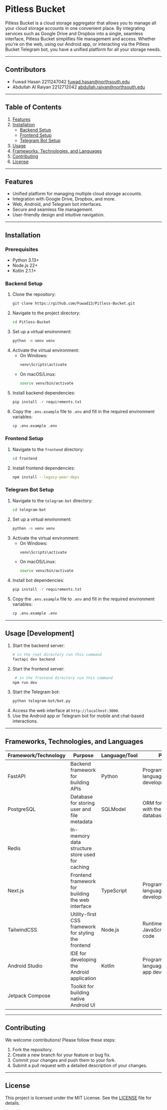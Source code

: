 # Pitless Bucket

Pitless Bucket is a cloud storage aggregator that allows you to manage all your cloud storage accounts in one convenient place. By integrating services such as Google Drive and Dropbox into a single, seamless interface, Pitless Bucket simplifies file management and access. Whether you're on the web, using our Android app, or interacting via the Pitless Bucket Telegram bot, you have a unified platform for all your storage needs.

---

## Contributors

- Fuwad Hasan 2211247042 fuwad.hasan@northsouth.edu
- Abdullah Al Raiyan 2212712042 abdullah.raiyan@northsouth.edu

---

## Table of Contents

1. [Features](#features)
2. [Installation](#installation)
   - [Backend Setup](#backend-setup)
   - [Frontend Setup](#frontend-setup)
   - [Telegram Bot Setup](#telegram-bot-setup)
3. [Usage](#usage)
4. [Frameworks, Technologies, and Languages](#frameworks-technologies-and-languages)
5. [Contributing](#contributing)
6. [License](#license)

---

## Features

- Unified platform for managing multiple cloud storage accounts.
- Integration with Google Drive, Dropbox, and more.
- Web, Android, and Telegram bot interfaces.
- Secure and seamless file management.
- User-friendly design and intuitive navigation.

---

## Installation

### Prerequisites

- Python 3.13+
- Node.js 22+
- Kotlin 2.1.1+

### Backend Setup

1. Clone the repository:
   ```bash
   git clone https://github.com/Fuwad13/Pitless-Bucket.git
   ```
2. Navigate to the project directory:
   ```bash
   cd Pitless-Bucket
   ```
3. Set up a virtual environment:
   ```bash
   python -m venv venv
   ```
4. Activate the virtual environment:
   - On Windows:
     ```bash
     venv\Scripts\activate
     ```
   - On macOS/Linux:
     ```bash
     source venv/bin/activate
     ```
5. Install backend dependencies:
   ```bash
   pip install -r requirements.txt
   ```
6. Copy the `.env.example` file to `.env` and fill in the required environment variables:
   ```bash
   cp .env.example .env
   ```

### Frontend Setup

1. Navigate to the `frontend` directory:
   ```bash
   cd frontend
   ```
2. Install frontend dependencies:
   ```bash
   npm install --legacy-peer-deps
   ```

### Telegram Bot Setup

1. Navigate to the `telegram-bot` directory:
   ```bash
   cd telegram-bot
   ```
2. Set up a virtual environment:
   ```bash
   python -m venv venv
   ```
3. Activate the virtual environment:
   - On Windows:
     ```bash
     venv\Scripts\activate
     ```
   - On macOS/Linux:
     ```bash
     source venv/bin/activate
     ```
4. Install bot dependencies:
   ```bash
   pip install -r requirements.txt
   ```
5. Copy the `.env.example` file to `.env` and fill in the required environment variables:
   ```bash
   cp .env.example .env
   ```

---

## Usage [Development]

1. Start the backend server:
   ```bash
   # in the root directory run this command
   fastapi dev backend
   ```
2. Start the frontend server:
   ```bash
    # in the frontend directory run this command
   npm run dev
   ```
3. Start the Telegram bot:
   ```bash
   python telegram-bot/bot.py
   ```
4. Access the web interface at `http://localhost:3000`.
5. Use the Android app or Telegram bot for mobile and chat-based interactions.

---

## Frameworks, Technologies, and Languages

| Framework/Technology | Purpose                                              | Language/Tool | Purpose                                          |
| -------------------- | ---------------------------------------------------- | ------------- | ------------------------------------------------ |
| FastAPI              | Backend framework for building APIs                  | Python        | Programming language for backend development     |
| PostgreSQL           | Database for storing user and file metadata          | SQLModel      | ORM for interacting with the PostgreSQL database |
| Redis                | In-memory data structure store used for caching      |               |                                                  |
| Next.js              | Frontend framework for building the web interface    | TypeScript    | Programming language for frontend development    |
| TailwindCSS          | Utility-first CSS framework for styling the frontend | Node.js       | Runtime for executing JavaScript/TypeScript code |
| Android Studio       | IDE for developing the Android application           | Kotlin        | Programming language for Android app development |
| Jetpack Compose      | Toolkit for building native Android UI               |               |                                                  |

---

## Contributing

We welcome contributions! Please follow these steps:

1. Fork the repository.
2. Create a new branch for your feature or bug fix.
3. Commit your changes and push them to your fork.
4. Submit a pull request with a detailed description of your changes.

---

## License

This project is licensed under the MIT License. See the [LICENSE](LICENSE) file for details.
